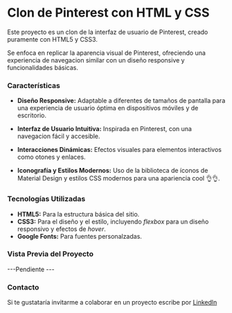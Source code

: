 # Clon de Pinterest con HTML y CSS
Este proyecto es un clon de la interfaz de usuario de Pinterest, creado puramente con HTML5 y CSS3.

Se enfoca en replicar la aparencia visual de Pinterest, ofreciendo una experiencia de navegacion similar con un diseño responsive y funcionalidades básicas.

### Características

*  **Diseño Responsive:** Adaptable a diferentes de tamaños de pantalla para una experiencia de usuario óptima en dispositivos móviles y de escritorio.

*  **Interfaz de Usuario Intuitiva:** Inspirada en Pinterest, con una navegacion fácil y accesible.

* **Interacciones Dinámicas:** Efectos visuales para elementos interactivos como otones y enlaces.

* **Iconografía y Estilos Modernos:** Uso de la biblioteca de íconos de Material Design y estilos CSS modernos para una apariencia cool 👌👌.

### Tecnologías Utilizadas
+ **HTML5:** Para la estructura básica del sitio.
+ **CSS3:** Para el diseño y el estilo, incluyendo  _flexbox_ para un diseño responsivo y efectos de _hover_.
+ **Google Fonts:** Para fuentes personalzadas.

### Vista Previa del Proyecto

---Pendiente ---

### Contacto
Si te gustataría invitarme a colaborar en un proyecto escribe por [Linkedln](https://www.linkedin.com/in/frida-lizeth-torres-montenegro-1216a62ab/)
